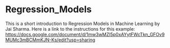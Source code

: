 # Regression_Models
This is a short introduction to Regression Models in Machine Learning by Jai Sharma. 
Here is a link to the instructions for this example: https://docs.google.com/document/d/1mw3wMZl5p0xAYytFWcTkn_GFOv9MUMc3mBCMmKJN-Ks/edit?usp=sharing
